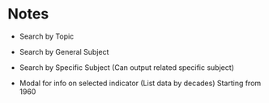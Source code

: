 

# Notes

- Search by Topic

- Search by General Subject

- Search by Specific Subject
(Can output related specific subject)

- Modal for info on selected indicator (List data by decades) Starting from 1960